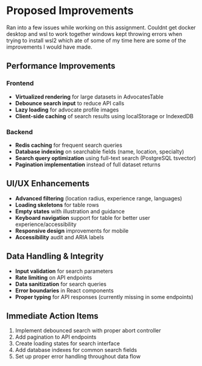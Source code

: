 # Proposed Improvements
   Ran into a few issues while working on this assignment. Couldnt get docker desktop and wsl to work together windows kept throwing errors when trying to install wsl2 which ate of some of my time here are some of the improvements I would have made.

## Performance Improvements

### Frontend
- **Virtualized rendering** for large datasets in AdvocatesTable
- **Debounce search input** to reduce API calls 
- **Lazy loading** for advocate profile images
- **Client-side caching** of search results using localStorage or IndexedDB

### Backend
- **Redis caching** for frequent search queries
- **Database indexing** on searchable fields (name, location, specialty)
- **Search query optimization** using full-text search (PostgreSQL tsvector)
- **Pagination implementation** instead of full dataset returns

## UI/UX Enhancements
- **Advanced filtering** (location radius, experience range, languages)
- **Loading skeletons** for table rows
- **Empty states** with illustration and guidance
- **Keyboard navigation** support for table for better user experience/accessibility
- **Responsive design** improvements for mobile
- **Accessibility** audit and ARIA labels

## Data Handling & Integrity
- **Input validation** for search parameters
- **Rate limiting** on API endpoints
- **Data sanitization** for search queries
- **Error boundaries** in React components
- **Proper typing** for API responses (currently missing in some endpoints)


## Immediate Action Items
1. Implement debounced search with proper abort controller
2. Add pagination to API endpoints
3. Create loading states for search interface
4. Add database indexes for common search fields
5. Set up proper error handling throughout data flow


